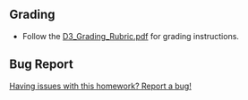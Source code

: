 ## Grading

* Follow the [D3_Grading_Rubric.pdf](../Instructions/D3_Grading_Rubric.pdf) for grading instructions.

## Bug Report

[Having issues with this homework? Report a bug!](https://bit.ly/2UUqlmM)
